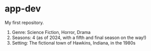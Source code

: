 # app-dev
My first repository.
1. Genre: Science Fiction, Horror, Drama
2. Seasons: 4 (as of 2024, with a fifth and final season on the way!)
3. Setting: The fictional town of Hawkins, Indiana, in the 1980s

